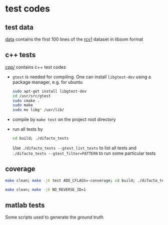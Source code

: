 # test codes

## test data

[data](data) contains the first 100 lines of the
[rcv1](https://www.csie.ntu.edu.tw/~cjlin/libsvmtools/datasets/binary.html#rcv1.binary)
dataset in libsvm format

## c++ tests
[cpp/](cpp/) contains c++ test codes

- `gtest` is needed for compiling. One can install `libgtest-dev` using a package
  manager, e.g. for ubuntu

  ```bash
  sudo apt-get install libgtest-dev
  cd /usr/src/gtest
  sudo cmake .
  sudo make
  sudo mv libg* /usr/lib/
  ```

- compile by `make test` on the project root directory

- run all tests by
  ```bash
  cd build; ./difacto_tests
  ```

  Use `./difacto_tests --gtest_list_tests` to list all tests and
  `./difacto_tests --gtest_filter=PATTERN` to run some particular tests

## coverage

  ```bash
  make clean; make -j8 test ADD_CFLAGS=-converage; cd build; ./difacto_tests; codecov
  ```

```bash
make clean; make -j8 NO_REVERSE_ID=1
```
## matlab tests

  Some scripts used to generate the *ground truth*.
